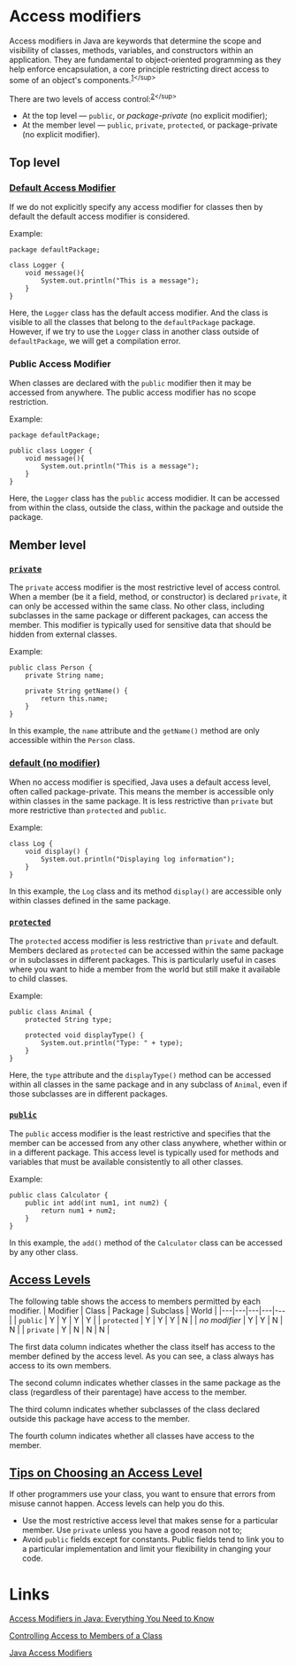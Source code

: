 # Access modifiers

Access modifiers in Java are keywords that determine the scope and visibility of classes, methods, variables, and constructors within an application. They are fundamental to object-oriented programming as they help enforce encapsulation, a core principle restricting direct access to some of an object's components.<sup>[1](https://www.simplilearn.com/tutorials/java-tutorial/access-modifiers#:~:text=Access%20modifiers%20in%20Java%20are,some%20of%20an%20object%27s%20components.)</sup>

There are two levels of access control:<sup>[2](https://docs.oracle.com/javase/tutorial/java/javaOO/accesscontrol.html#:~:text=Access%20level%20modifiers%20determine%20whether%20other%20classes%20can%20use,protected%2C%20or%20package%2Dprivate%20(no%20explicit%20modifier).)</sup>
- At the top level — `public`, or *package-private* (no explicit modifier);
- At the member level — `public`, `private`, `protected`, or package-private (no explicit modifier).

## Top level

### [Default Access Modifier](https://www.programiz.com/java-programming/access-modifiers#:~:text=are%20visible%20everywhere-,Default%20Access%20Modifier,-If%20we%20do)
If we do not explicitly specify any access modifier for classes then by default the default access modifier is considered.

Example:
```
package defaultPackage;

class Logger {
    void message(){
        System.out.println("This is a message");
    }
}
```

Here, the `Logger` class has the default access modifier. And the class is visible to all the classes that belong to the `defaultPackage` package. However, if we try to use the `Logger` class in another class outside of `defaultPackage`, we will get a compilation error.

### Public Access Modifier
When classes are declared with the `public` modifier then it may be accessed from anywhere. The public access modifier has no scope restriction. 

Example: 
```
package defaultPackage;

public class Logger {
    void message(){
        System.out.println("This is a message");
    }
}
```

Here, the `Logger` class has the `public` access modidier.  It can be accessed from within the class, outside the class, within the package and outside the package.

## Member level

### [`private`](https://www.simplilearn.com/tutorials/java-tutorial/access-modifiers#:~:text=1.-,private,-The%20private%20access)
The `private` access modifier is the most restrictive level of access control. When a member (be it a field, method, or constructor) is declared `private`, it can only be accessed within the same class. No other class, including subclasses in the same package or different packages, can access the member. This modifier is typically used for sensitive data that should be hidden from external classes. 

Example:
```
public class Person {
    private String name;

    private String getName() {
        return this.name;
    }
}
```

In this example, the `name` attribute and the `getName()` method are only accessible within the `Person` class.

### [default (no modifier)](https://www.simplilearn.com/tutorials/java-tutorial/access-modifiers#:~:text=default%20(no%20modifier))
When no access modifier is specified, Java uses a default access level, often called package-private. This means the member is accessible only within classes in the same package. It is less restrictive than `private` but more restrictive than `protected` and `public`. 

Example:
```
class Log {
    void display() {
        System.out.println("Displaying log information");
    }
}
```

In this example, the `Log` class and its method `display()` are accessible only within classes defined in the same package.

### [`protected`](https://www.simplilearn.com/tutorials/java-tutorial/access-modifiers#:~:text=3.-,protected,-The%20protected%20access)
The `protected` access modifier is less restrictive than `private` and default. Members declared as `protected` can be accessed within the same package or in subclasses in different packages. This is particularly useful in cases where you want to hide a member from the world but still make it available to child classes.

Example:
```
public class Animal {
    protected String type;

    protected void displayType() {
        System.out.println("Type: " + type);
    }
}
```

Here, the `type` attribute and the `displayType()` method can be accessed within all classes in the same package and in any subclass of `Animal`, even if those subclasses are in different packages.

### [`public`](https://www.simplilearn.com/tutorials/java-tutorial/access-modifiers#:~:text=4.-,public,-The%20public%20access)
The `public` access modifier is the least restrictive and specifies that the member can be accessed from any other class anywhere, whether within or in a different package. This access level is typically used for methods and variables that must be available consistently to all other classes. 

Example:
```
public class Calculator {
    public int add(int num1, int num2) {
        return num1 + num2;
    }
}
```

In this example, the `add()` method of the `Calculator` class can be accessed by any other class.

## [Access Levels](https://docs.oracle.com/javase/tutorial/java/javaOO/accesscontrol.html#:~:text=The%20following%20table%20shows%20the%20access,classes%20have%20access%20to%20the%20member.)
The following table shows the access to members permitted by each modifier.
| Modifier  | Class  | Package  | Subclass  | World |
|---|---|---|---|---|
| `public`  |  Y  |  Y  |  Y  |  Y  |
| `protected`  |  Y  |  Y  | Y  |  N  |
| *no modifier*  |  Y  |  Y  |  N  |  N  |
| `private`  |  Y  |  N  |  N  |  N  |

The first data column indicates whether the class itself has access to the member defined by the access level. As you can see, a class always has access to its own members.

The second column indicates whether classes in the same package as the class (regardless of their parentage) have access to the member.

The third column indicates whether subclasses of the class declared outside this package have access to the member.

The fourth column indicates whether all classes have access to the member.

## [Tips on Choosing an Access Level](https://docs.oracle.com/javase/tutorial/java/javaOO/accesscontrol.html#:~:text=Tips%20on%20Choosing%20an%20Access%20Level%3A%C2%A0)
If other programmers use your class, you want to ensure that errors from misuse cannot happen. Access levels can help you do this.
- Use the most restrictive access level that makes sense for a particular member. Use `private` unless you have a good reason not to;
- Avoid `public` fields except for constants. Public fields tend to link you to a particular implementation and limit your flexibility in changing your code.

# Links
[Access Modifiers in Java: Everything You Need to Know](https://www.simplilearn.com/tutorials/java-tutorial/access-modifiers)

[Controlling Access to Members of a Class](https://docs.oracle.com/javase/tutorial/java/javaOO/accesscontrol.html)

[Java Access Modifiers](https://www.programiz.com/java-programming/access-modifiers)
